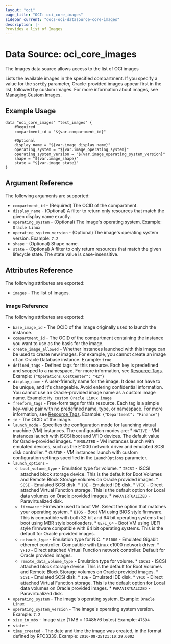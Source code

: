 ```yaml
---
layout: "oci"
page_title: "OCI: oci_core_images"
sidebar_current: "docs-oci-datasource-core-images"
description: |-
Provides a list of Images
---
```

# Data Source: oci_core_images
The Images data source allows access to the list of OCI images

Lists the available images in the specified compartment.
If you specify a value for the `sortBy` parameter, Oracle-provided images appear first in the list, followed by custom images.
For more
information about images, see
[Managing Custom Images](https://docs.us-phoenix-1.oraclecloud.com/Content/Compute/Tasks/managingcustomimages.htm).


## Example Usage

```hcl
data "oci_core_images" "test_images" {
	#Required
	compartment_id = "${var.compartment_id}"

	#Optional
	display_name = "${var.image_display_name}"
	operating_system = "${var.image_operating_system}"
	operating_system_version = "${var.image_operating_system_version}"
	shape = "${var.image_shape}"
	state = "${var.image_state}"
}
```

## Argument Reference

The following arguments are supported:

* `compartment_id` - (Required) The OCID of the compartment.
* `display_name` - (Optional) A filter to return only resources that match the given display name exactly. 
* `operating_system` - (Optional) The image's operating system.  Example: `Oracle Linux` 
* `operating_system_version` - (Optional) The image's operating system version.  Example: `7.2` 
* `shape` - (Optional) Shape name.
* `state` - (Optional) A filter to only return resources that match the given lifecycle state.  The state value is case-insensitive. 


## Attributes Reference

The following attributes are exported:

* `images` - The list of images.

### Image Reference

The following attributes are exported:

* `base_image_id` - The OCID of the image originally used to launch the instance.
* `compartment_id` - The OCID of the compartment containing the instance you want to use as the basis for the image. 
* `create_image_allowed` - Whether instances launched with this image can be used to create new images. For example, you cannot create an image of an Oracle Database instance. Example: `true` 
* `defined_tags` - Defined tags for this resource. Each key is predefined and scoped to a namespace. For more information, see [Resource Tags](https://docs.us-phoenix-1.oraclecloud.com/Content/General/Concepts/resourcetags.htm).  Example: `{"Operations.CostCenter": "42"}` 
* `display_name` - A user-friendly name for the image. It does not have to be unique, and it's changeable. Avoid entering confidential information. You cannot use an Oracle-provided image name as a custom image name.  Example: `My custom Oracle Linux image` 
* `freeform_tags` - Free-form tags for this resource. Each tag is a simple key-value pair with no predefined name, type, or namespace. For more information, see [Resource Tags](https://docs.us-phoenix-1.oraclecloud.com/Content/General/Concepts/resourcetags.htm).  Example: `{"Department": "Finance"}` 
* `id` - The OCID of the image.
* `launch_mode` - Specifies the configuration mode for launching virtual machine (VM) instances. The configuration modes are: * `NATIVE` - VM instances launch with iSCSI boot and VFIO devices. The default value for Oracle-provided images. * `EMULATED` - VM instances launch with emulated devices, such as the E1000 network driver and emulated SCSI disk controller. * `CUSTOM` - VM instances launch with custom configuration settings specified in the `LaunchOptions` parameter. 
* `launch_options` - 
	* `boot_volume_type` - Emulation type for volume. * `ISCSI` - ISCSI attached block storage device. This is the default for Boot Volumes and Remote Block Storage volumes on Oracle provided images. * `SCSI` - Emulated SCSI disk. * `IDE` - Emulated IDE disk. * `VFIO` - Direct attached Virtual Function storage.  This is the default option for Local data volumes on Oracle provided images. * `PARAVIRTUALIZED` - Paravirtualized disk. 
	* `firmware` - Firmware used to boot VM.  Select the option that matches your operating system. * `BIOS` - Boot VM using BIOS style firmware.  This is compatible with both 32 bit and 64 bit operating systems that boot using MBR style bootloaders. * `UEFI_64` - Boot VM using UEFI style firmware compatible with 64 bit operating systems.  This is the default for Oracle provided images. 
	* `network_type` - Emulation type for NIC. * `E1000` - Emulated Gigabit ethernet controller.  Compatible with Linux e1000 network driver. * `VFIO` - Direct attached Virtual Function network controller.  Default for Oracle provided images. 
	* `remote_data_volume_type` - Emulation type for volume. * `ISCSI` - ISCSI attached block storage device. This is the default for Boot Volumes and Remote Block Storage volumes on Oracle provided images. * `SCSI` - Emulated SCSI disk. * `IDE` - Emulated IDE disk. * `VFIO` - Direct attached Virtual Function storage.  This is the default option for Local data volumes on Oracle provided images. * `PARAVIRTUALIZED` - Paravirtualized disk. 
* `operating_system` - The image's operating system.  Example: `Oracle Linux` 
* `operating_system_version` - The image's operating system version.  Example: `7.2` 
* `size_in_mbs` - Image size (1 MB = 1048576 bytes)  Example: `47694` 
* `state` - 
* `time_created` - The date and time the image was created, in the format defined by RFC3339.  Example: `2016-08-25T21:10:29.600Z` 

